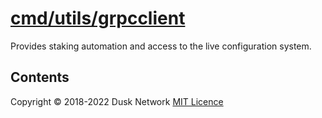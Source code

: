 # [cmd/utils/grpcclient](./cmd/utils/grpcclient)

Provides staking automation and access to the live configuration system.


<!-- ToC start -->

## Contents

<!-- ToC end -->

Copyright © 2018-2022 Dusk Network
[MIT Licence](https://github.com/dusk-network/dusk-blockchain/blob/master/LICENSE)
